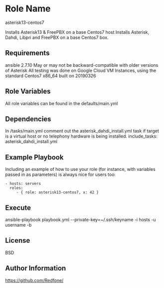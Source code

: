 Role Name
=========
asterisk13-centos7

Installs Asterisk13 & FreePBX on a base Centos7 host
Installs Asterisk, Dahdi, Libpri and FreePBX on a base Centos7 box.


Requirements
------------

ansible 2.7.10
May or may not be backward-compatible with older versions of Asterisk
All testing was done on Google Cloud VM Instances, using the standard Centos7 x86_64 built on 20190326


Role Variables
--------------

All role variables can be found in the defaults/main.yml

Dependencies
------------
In /tasks/main.yml comment out the asterisk_dahdi_install.yml task if target is a virtual host or no telephony hardware is being installed.
 include_tasks: asterisk_dahdi_install.yml

Example Playbook
----------------

Including an example of how to use your role (for instance, with variables passed in as parameters) is always nice for users too:

    - hosts: servers
      roles:
         - { role: asterisk13-centos7, x: 42 }
         
Execute
--------
ansible-playbook playbook.yml --private-key=~/.ssh/keyname -i hosts -u username -b

License
-------

BSD

Author Information
------------------

https://github.com/Redfone/
